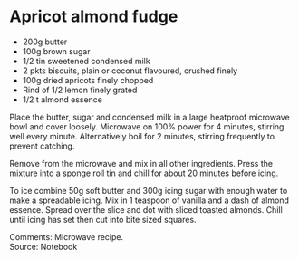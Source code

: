# Apricot almond fudge

* 200g butter
* 100g brown sugar
* 1/2 tin sweetened condensed milk
* 2 pkts biscuits,  plain or coconut flavoured, crushed finely
* 100g dried apricots finely chopped
* Rind of 1/2 lemon finely grated
* 1/2 t almond essence

Place the butter, sugar and condensed milk in a large heatproof microwave bowl and cover loosely.  Microwave on 100% power for 4 minutes, stirring well every minute.  Alternatively boil for 2 minutes, stirring frequently to prevent catching.

Remove from the microwave and mix in all other ingredients.  Press the mixture into a sponge roll tin and chill for about 20 minutes before icing.  

To ice combine 50g soft butter and 300g icing sugar with enough water to make a spreadable icing.  Mix in 1 teaspoon of vanilla and a dash of almond essence.  Spread over the slice and dot with sliced toasted almonds.  Chill until icing has set then cut into bite sized squares.


Comments: Microwave recipe.  
Source: Notebook

